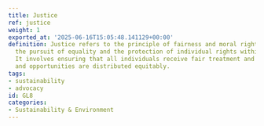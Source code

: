 ```yaml
---
title: Justice
ref: justice
weight: 1
exported_at: '2025-06-16T15:05:48.141129+00:00'
definition: Justice refers to the principle of fairness and moral rightness, encompassing
  the pursuit of equality and the protection of individual rights within a society.
  It involves ensuring that all individuals receive fair treatment and that resources
  and opportunities are distributed equitably.
tags:
- sustainability
- advocacy
id: GL8
categories:
- Sustainability & Environment
---
```


